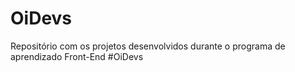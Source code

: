 # OiDevs
Repositório com os projetos desenvolvidos durante o programa de aprendizado Front-End #OiDevs
